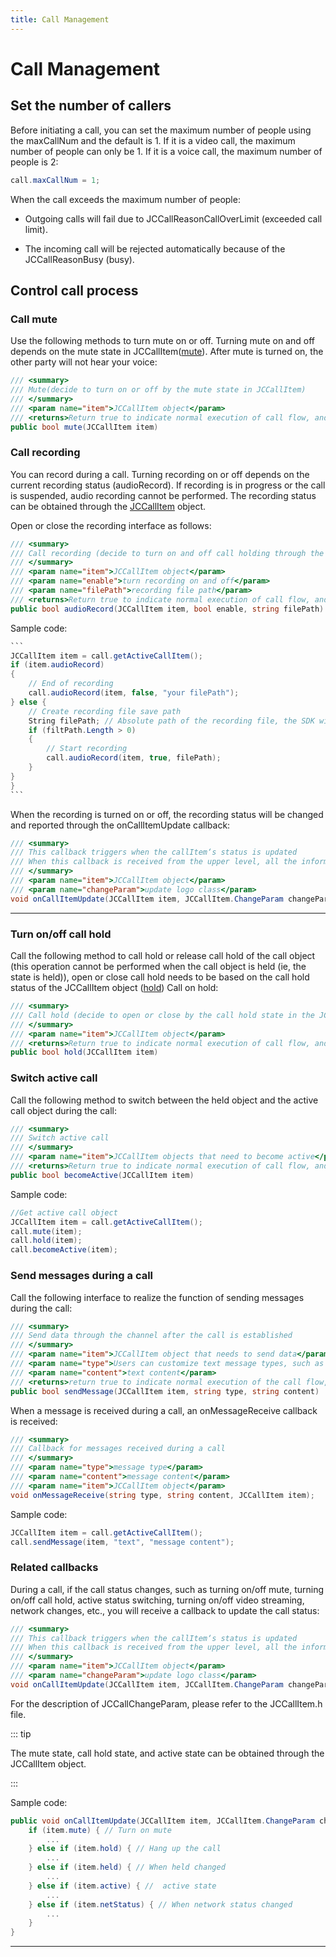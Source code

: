 ```yaml
---
title: Call Management
---
```

# Call Management

## Set the number of callers

Before initiating a call, you can set the maximum number of people using
the maxCallNum and the default is 1. If it is a video call, the maximum
number of people can only be 1. If it is a voice call, the maximum
number of people is 2:

``````csharp
call.maxCallNum = 1;
``````

When the call exceeds the maximum number of people:

- Outgoing calls will fail due to JCCallReasonCallOverLimit (exceeded
    call limit).

- The incoming call will be rejected automatically because of the
    JCCallReasonBusy (busy).

## Control call process

### Call mute

Use the following methods to turn mute on or off. Turning mute on and
off depends on the mute state in
JCCallItem([mute](http://developer.juphoon.com/portal/reference/V2.1/windows/html/bb1ed5b7-2f76-e89d-f964-328e2b746904.htm)).
After mute is turned on, the other party will not hear your voice:

``````csharp
/// <summary>
/// Mute(decide to turn on or off by the mute state in JCCallItem)
/// </summary>
/// <param name="item">JCCallItem object</param>
/// <returns>Return true to indicate normal execution of call flow, and false to indicate abnormal call</returns>
public bool mute(JCCallItem item)
``````

### Call recording

You can record during a call. Turning recording on or off depends on the
current recording status (audioRecord). If recording is in progress or
the call is suspended, audio recording cannot be performed. The
recording status can be obtained through the
[JCCallItem](https://developer.juphoon.com/portal/reference/V2.1/windows/html/0267696e-79ee-8d46-c086-3c071a2b2b3a.htm)
object.

Open or close the recording interface as follows:

``````csharp
/// <summary>
/// Call recording (decide to turn on and off call holding through the call holding state in the JCCallItem object)
/// </summary>
/// <param name="item">JCCallItem object</param>
/// <param name="enable">turn recording on and off</param>
/// <param name="filePath">recording file path</param>
/// <returns>Return true to indicate normal execution of call flow, and false to indicate abnormal call</returns>
public bool audioRecord(JCCallItem item, bool enable, string filePath)
``````

Sample code:

``````csharp
```
JCCallItem item = call.getActiveCallItem();
if (item.audioRecord)
{
    // End of recording
    call.audioRecord(item, false, "your filePath");
} else {
    // Create recording file save path
    String filePath; // Absolute path of the recording file, the SDK will automatically create the recording file
    if (filtPath.Length > 0)
    {
        // Start recording
        call.audioRecord(item, true, filePath);
    }
}
}
```
``````

When the recording is turned on or off, the recording status will be
changed and reported through the onCallItemUpdate callback:

``````csharp
/// <summary>
/// This callback triggers when the callItem‘s status is updated
/// When this callback is received from the upper level, all the information and status of the call can be obtained based on the JCCallItem Object, thereby updating the call-related UI
/// </summary>
/// <param name="item">JCCallItem object</param>
/// <param name="changeParam">update logo class</param>
void onCallItemUpdate(JCCallItem item, JCCallItem.ChangeParam changeParam);
``````

-----

### Turn on/off call hold

Call the following method to call hold or release call hold of the call
object (this operation cannot be performed when the call object is held
(ie, the state is held)), open or close call hold needs to be based on
the call hold status of the JCCallItem object
([hold](http://developer.juphoon.com/portal/reference/V2.1/windows/html/dc13e9d5-2842-1b22-5d6d-9a617d321458.htm))
Call on hold:

``````csharp
/// <summary>
/// Call hold (decide to open or close by the call hold state in the JCCallItem object)
/// </summary>
/// <param name="item">JCCallItem object</param>
/// <returns>Return true to indicate normal execution of call flow, and false to indicate abnormal call</returns>
public bool hold(JCCallItem item)
``````

### Switch active call

Call the following method to switch between the held object and the
active call object during the call:

``````csharp
/// <summary>
/// Switch active call
/// </summary>
/// <param name="item">JCCallItem objects that need to become active</param>
/// <returns>Return true to indicate normal execution of call flow, and false to indicate abnormal call</returns>
public bool becomeActive(JCCallItem item)
``````

Sample code:

``````csharp
//Get active call object
JCCallItem item = call.getActiveCallItem();
call.mute(item);
call.hold(item);
call.becomeActive(item);
``````

### Send messages during a call

Call the following interface to realize the function of sending messages
during the call:

``````csharp
/// <summary>
/// Send data through the channel after the call is established
/// </summary>
/// <param name="item">JCCallItem object that needs to send data</param>
/// <param name="type">Users can customize text message types, such as text, xml, etc.</param>
/// <param name="content">text content</param>
/// <returns>return true to indicate normal execution of the call flow, and false to indicate abnormal call</returns>
public bool sendMessage(JCCallItem item, string type, string content)
``````

When a message is received during a call, an onMessageReceive callback
is received:

``````csharp
/// <summary>
/// Callback for messages received during a call
/// </summary>
/// <param name="type">message type</param>
/// <param name="content">message content</param>
/// <param name="item">JCCallItem object</param>
void onMessageReceive(string type, string content, JCCallItem item);
``````

Sample code:

``````csharp
JCCallItem item = call.getActiveCallItem();
call.sendMessage(item, "text", "message content");
``````

### Related callbacks

During a call, if the call status changes, such as turning on/off mute,
turning on/off call hold, active status switching, turning on/off video
streaming, network changes, etc., you will receive a callback to update
the call status:

``````csharp
/// <summary>
/// This callback triggers when the callItem‘s status is updated
/// When this callback is received from the upper level, all the information and status of the call can be obtained based on the JCCallItem Object, thereby updating the call-related UI
/// </summary>
/// <param name="item">JCCallItem object</param>
/// <param name="changeParam">update logo class</param>
void onCallItemUpdate(JCCallItem item, JCCallItem.ChangeParam changeParam);
``````

For the description of JCCallChangeParam, please refer to the
JCCallItem.h file.

::: tip

The mute state, call hold state, and active state can be obtained
through the JCCallItem object.

:::

Sample code:

``````csharp
public void onCallItemUpdate(JCCallItem item, JCCallItem.ChangeParam changeParam) {
    if (item.mute) { // Turn on mute
        ...
    } else if (item.hold) { // Hang up the call
        ...
    } else if (item.held) { // When held changed
        ...
    } else if (item.active) { //  active state
        ...
    } else if (item.netStatus) { // When network status changed
        ...
    }
}
``````

-----
